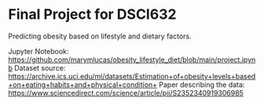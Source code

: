 # Final Project for DSCI632

Predicting obesity based on lifestyle and dietary factors.

Jupyter Notebook: https://github.com/marymlucas/obesity_lifestyle_diet/blob/main/project.ipynb
Dataset source:  https://archive.ics.uci.edu/ml/datasets/Estimation+of+obesity+levels+based+on+eating+habits+and+physical+condition+
Paper describing the data: https://www.sciencedirect.com/science/article/pii/S2352340919306985

